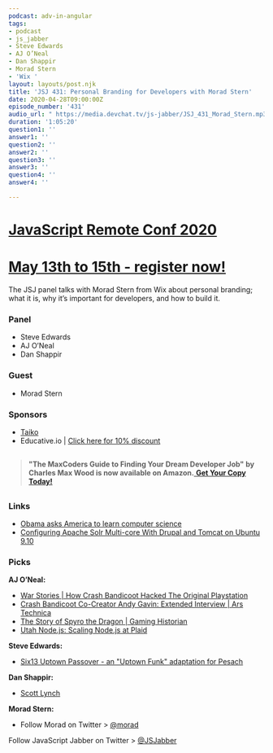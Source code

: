 ```yaml
---
podcast: adv-in-angular
tags:
- podcast
- js_jabber
- Steve Edwards
- AJ O’Neal
- Dan Shappir
- Morad Stern
- 'Wix '
layout: layouts/post.njk
title: 'JSJ 431: Personal Branding for Developers with Morad Stern'
date: 2020-04-28T09:00:00Z
episode_number: '431'
audio_url: " https://media.devchat.tv/js-jabber/JSJ_431_Morad_Stern.mp3"
duration: '1:05:20'
question1: ''
answer1: ''
question2: ''
answer2: ''
question3: ''
answer3: ''
question4: ''
answer4: ''

---
```

# [JavaScript Remote Conf 2020](https://devchat.tv/conferences/javascript-remote-2020/ "JavaScript Remote Conf 2020")

# [May 13th to 15th - register now!](https://devchat.tv/conferences/javascript-remote-2020/ "JavaScript Remote Conf 2020")

The JSJ panel talks with Morad Stern from Wix about personal branding; what it is, why it’s important for developers, and how to build it.

### **Panel**

* Steve Edwards
* AJ O’Neal
* Dan Shappir

### **Guest**

* Morad Stern

### **Sponsors**

* [Taiko](https://taiko.dev/)
* Educative.io | [Click here for 10% discount](https://www.educative.io/jabber)

## 

> **"The MaxCoders Guide to Finding Your Dream Developer Job" by Charles Max Wood is now available on Amazon.**[ **Get Your Copy Today!**](https://www.amazon.com/gp/product/B081MBL5C9/ref=as_li_ss_tl?ie=UTF8&linkCode=sl1&tag=devchattv-20&linkId=9d61363241636e2546ef46abba198746&language=en_US)

## 

### **Links**

* [Obama asks America to learn computer science](https://www.youtube.com/watch?v=6XvmhE1J9PY&feature=youtu.be&t=27)
* [Configuring Apache Solr Multi-core With Drupal and Tomcat on Ubuntu 9.10](https://www.drupalconnect.com/blog/articles/configuring-apache-solr-multi-core-drupal-and-tomcat-ubuntu-910)

### **Picks**

**AJ O’Neal:**

* [War Stories | How Crash Bandicoot Hacked The Original Playstation](https://arstechnica.com/video/watch/war-stories-how-crash-bandicoot-hacked-the-playstation-to-run)
* [Crash Bandicoot Co-Creator Andy Gavin: Extended Interview | Ars Technica](https://www.youtube.com/watch?v=pSHj5UKSylk)
* [The Story of Spyro the Dragon | Gaming Historian](https://www.youtube.com/watch?v=faV6qLqBAPc)
* [Utah Node.js: Scaling Node.js at Plaid](https://www.youtube.com/watch?v=3T2lkxG3Dhs)

**Steve Edwards:**

* [Six13 Uptown Passover - an "Uptown Funk" adaptation for Pesach](https://www.youtube.com/watch?v=7Q7Jo7FkLH4)

**Dan Shappir:**

* [Scott Lynch](https://en.wikipedia.org/wiki/Scott_Lynch#Gentleman_Bastards)

**Morad Stern:**

* Follow Morad on Twitter > [@morad](https://twitter.com/morad)

Follow JavaScript Jabber on Twitter > [@JSJabber](https://twitter.com/JSJabber)